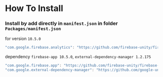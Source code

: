 # How To Install

### Install by add directly in `manifest.json` in folder `Packages/manifest.json`

for version `10.5.0`
```csharp
"com.google.firebase.analytics": "https://github.com/firebase-unity/firebase-analytics.git#10.5.0",
```


dependency `firebase-app 10.5.0`, `external-dependency-manager 1.2.175`
```csharp
"com.google.firebase.app": "https://github.com/firebase-unity/firebase-app.git#10.5.0",
"com.google.external-dependency-manager": "https://github.com/google-unity/external-dependency-manager.git#1.2.175",
```